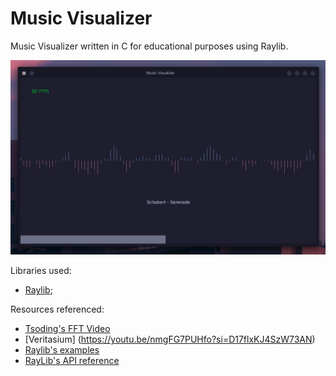 # Music Visualizer
Music Visualizer written in C for educational purposes using Raylib.

![Preview](images/preview.png)

Libraries used:
- [Raylib](https://www.raylib.com/);

Resources referenced: 
- [Tsoding's FFT Video](https://youtu.be/Xdbk1Pr5WXU?si=X0qvTVnFx3BDvT0j)
- [Veritasium] (https://youtu.be/nmgFG7PUHfo?si=D17flxKJ4SzW73AN)
- [Raylib's examples](https://www.raylib.com/examples.html)
- [RayLib's API reference](https://www.raylib.com/cheatsheet/cheatsheet.html)
